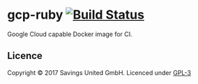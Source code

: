 # gcp-ruby [![Build Status](https://travis-ci.org/pcvg/gcp-docker.svg?branch=master)](https://travis-ci.org/pcvg/gcp-docker)

Google Cloud capable Docker image for CI.

## Licence

Copyright © 2017 Savings United GmbH. Licenced under [GPL-3](https://github.com/pcvg/gcp-ruby/blob/master/LICENSE)
